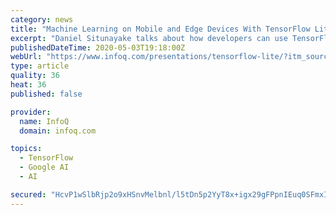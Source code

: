 ```yaml
---
category: news
title: "Machine Learning on Mobile and Edge Devices With TensorFlow Lite"
excerpt: "Daniel Situnayake talks about how developers can use TensorFlow Lite to build machine learning applications that run entirely on-device, and how running models on-device leads to lower latency, improved privacy,"
publishedDateTime: 2020-05-03T19:18:00Z
webUrl: "https://www.infoq.com/presentations/tensorflow-lite/?itm_source=infoq&itm_medium=videos_homepage&itm_campaign=videos_row3"
type: article
quality: 36
heat: 36
published: false

provider:
  name: InfoQ
  domain: infoq.com

topics:
  - TensorFlow
  - Google AI
  - AI

secured: "HcvP1wSlbRjp2o9xHSnvMelbnl/l5tDn5p2YyT8x+igx29gFPpnIEuq0SFmxI5/YQzxxDGRUFBX4dZJNVNnbbxwSesWOI0gC+7BafjzVU5CEQI+JAhc4BauCK8jz4U/IMs14g9suoboXL8GVdSE3nrHV2xmQyL78vpovfBG9yRKNE6TNqnorAbBNgEi/Fm0hn0EMrbfKwjCzQSbywHnAGJj5O2H8giKDxPoV12QbeX4PMb3Su38RL/YDYTSUKobN0a/Z95pD4UpaBzYTgnGmvNGEZxXdjvqrigk+S0PVXIFL2q/eiw90UNIwPmg7jL6AgfgecMEWySS9do3ySYMLzBCVBHv2+36h+nWwe89bSyrlAFqzmV4+SYvJFyB+VEI0gjW8FdqGXU09CjawuyKV+kcXCa3q77jaj+WhqFrXssGHi5+cehOWMPIWHnW8tWSPq3AmS8uQlDO++nvf5g74jGfAy7gxMfGHgI+pBQWTvjo=;L2I2tMqBb1I/nZ2bhdNQHg=="
---
```


